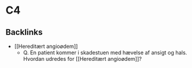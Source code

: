 # C4

## Backlinks
* [[Hereditært angioødem]]
	* Q. En patient kommer i skadestuen med hævelse af ansigt og hals. Hvordan udredes for [[Hereditært angioødem]]?

<!-- {BearID:9E1E61B9-ED90-4D0E-9864-DDD0954617D0-21842-000036A840CA2058} -->
